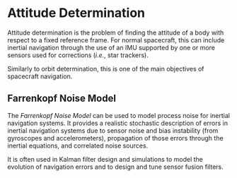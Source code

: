 # Attitude Determination

Attitude determination is the problem of finding the attitude of a body with respect to a fixed reference frame. For normal spacecraft, this can include inertial navigation through the use of an IMU supported by one or more sensors used for corrections (_i.e._, star trackers).

Similarly to orbit determination, this is one of the main objectives of spacecraft navigation.

## Farrenkopf Noise Model

The _Farrenkopf Noise Model_ can be used to model process noise for inertial navigation systems. It provides a realistic stochastic description of errors in inertial navigation systems due to sensor noise and bias instability (from gyroscopes and accelerometers), propagation of those errors through the inertial equations, and correlated noise sources.

It is often used in Kalman filter design and simulations to model the evolution of navigation errors and to design and tune sensor fusion filters.
